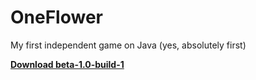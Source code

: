 OneFlower
=====
My first independent game on Java (yes, absolutely first)

[**Download beta-1.0-build-1**](https://www.dropbox.com/s/dhjr4lav95t92ka/OneFlower-beta-1.0-build-1.jar)